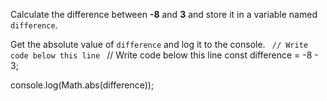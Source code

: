 Calculate the difference between
**-8** and **3**
and
store it in a variable named `difference`.

Get the absolute value of `difference`
and
log it to the console.
<codeblock language="javascript" type="exercise" testMode="fixedInput">
<code>
// Write code below this line
</code>
<solution>
// Write code below this line
const difference = -8 - 3;

console.log(Math.abs(difference));
</solution>
</codeblock>

